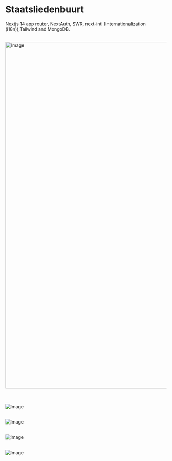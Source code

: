 <h1>Staatsliedenbuurt</h1>

Nextjs 14 app router, NextAuth, SWR, next-intl (Internationalization (i18n)),Tailwind and MongoDB.</br></br>


<div><img width="1919" height="1080" alt="Image" src="https://github.com/user-attachments/assets/786a579e-fcff-4284-9b4e-ea9dde7b8f71" /></div></br></br>

![Image](https://github.com/user-attachments/assets/1fa0d40e-1e97-4a32-94b7-4917f789605f)</br></br>

![Image](https://github.com/user-attachments/assets/0b835cd0-354b-4d38-a732-3ed6ded687ea)</br></br>

![Image](https://github.com/user-attachments/assets/cc03206d-5994-483f-a4d5-8190c39f04c4)</br></br>

![Image](https://github.com/user-attachments/assets/10bbe5ad-7e47-4570-abff-5078db6794c7)</br></br>
